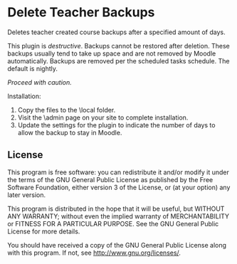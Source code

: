 # Delete Teacher Backups #

Deletes teacher created course backups after a specified amount of days. 

This plugin is *destructive*. Backups cannot be restored after deletion. These backups usually tend to take up space and are not removed by Moodle automatically. Backups are removed per the scheduled tasks schedule. The default is nightly.

_Proceed with caution._

Installation:

01) Copy the files to the \local folder. 
02) Visit the \admin page on your site to complete installation.
03) Update the settings for the plugin to indicate the number of days to allow the backup to stay in Moodle.

## License ##

This program is free software: you can redistribute it and/or modify it under
the terms of the GNU General Public License as published by the Free Software
Foundation, either version 3 of the License, or (at your option) any later
version.

This program is distributed in the hope that it will be useful, but WITHOUT ANY
WARRANTY; without even the implied warranty of MERCHANTABILITY or FITNESS FOR A
PARTICULAR PURPOSE.  See the GNU General Public License for more details.

You should have received a copy of the GNU General Public License along with
this program.  If not, see <http://www.gnu.org/licenses/>.

